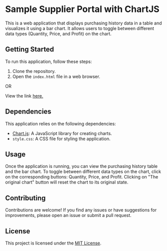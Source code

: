 # Sample Supplier Portal with ChartJS

This is a web application that displays purchasing history data in a table and visualizes it using a bar chart. It allows users to toggle between different data types (Quantity, Price, and Profit) on the chart.

## Getting Started

To run this application, follow these steps:

1. Clone the repository.
2. Open the `index.html` file in a web browser.

OR

View the link [here.](https://nicholasstambaugh.github.io/ChartJS-Example/)

## Dependencies

This application relies on the following dependencies:

- [Chart.js](https://www.chartjs.org/): A JavaScript library for creating charts.
- `style.css`: A CSS file for styling the application.

## Usage

Once the application is running, you can view the purchasing history table and the bar chart. To toggle between different data types on the chart, click on the corresponding buttons: Quantity, Price, and Profit. Clicking on "The original chart" button will reset the chart to its original state.

## Contributing

Contributions are welcome! If you find any issues or have suggestions for improvements, please open an issue or submit a pull request.

## License

This project is licensed under the [MIT License](LICENSE).
